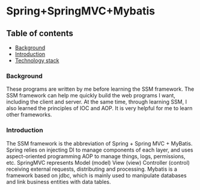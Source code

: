 # Spring+SpringMVC+Mybatis

## Table of contents
- [Background](#background)
- [Introduction](#introduction)
- [Technology stack](#technology-stack)

### Background

These programs are written by me before learning the SSM framework. The SSM framework can help me quickly build the web programs I want, including the client and server. At the same time, through learning SSM, I also learned the principles of IOC and AOP. It is very helpful for me to learn other frameworks.

### Introduction

The SSM framework is the abbreviation of Spring + Spring MVC + MyBatis. Spring relies on injecting DI to manage components of each layer, and uses aspect-oriented programming AOP to manage things, logs, permissions, etc. SpringMVC represents Model (model) View (view) Controller (control) receiving external requests, distributing and processing. Mybatis is a framework based on jdbc, which is mainly used to manipulate databases and link business entities with data tables.